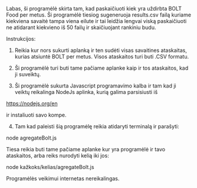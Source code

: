 Labas, ši programėlė skirta tam, kad paskaičiuoti kiek yra uždirbta BOLT Food per metus.
Ši programėlė tiesiog sugeneruoja results.csv failą kuriame kiekviena savaitė tampa viena eilute ir
tai leidžia lengvai viską paskaičiuoti ne atidarant kiekvieno iš 50 failų ir skaičiuojant rankiniu budu.

Instrukcijos:

1. Reikia kur nors sukurti aplanką ir ten sudėti visas savaitines ataskaitas, kurias
   atsiuntė BOLT per metus. Visos ataskaitos turi buti .CSV formatu.

2. Ši programėlė turi buti tame pačiame aplanke kaip ir tos ataskaitos, kad ji suveiktų.

3. Ši programėlė sukurta Javascript programavimo kalba ir tam kad ji veiktų reikalinga NodeJs aplinka,
   kurią galima parsisiusti iš

https://nodejs.org/en

ir instaliuoti savo kompe.

4. Tam kad paleisti šią programėlę reikia atidaryti terminalą ir parašyti:

node agregateBolt.js

Tiesa reikia buti tame pačiame aplanke kur yra programėlė ir tavo ataskaitos, arba reiks nurodyti kelią iki jos:

node kažkoks/kelias/agregateBolt.js

Programėlės veikimui internetas nereikalingas.
